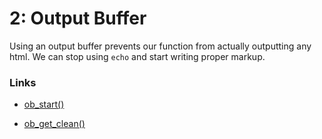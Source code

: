 # 2: Output Buffer
Using an output buffer prevents our function from actually outputting any html. We can stop using ```echo``` and start writing proper markup.

### Links

- [ob_start()](http://php.net/manual/en/function.ob-start.php)

- [ob_get_clean()](http://php.net/manual/en/function.ob-get-clean.php)